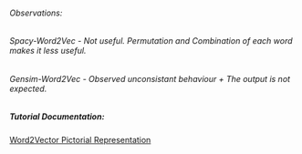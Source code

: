 ###### Observations: 
###### Spacy-Word2Vec - Not useful. Permutation and Combination of each word makes it less useful.
###### Gensim-Word2Vec - Observed unconsistant behaviour + The output is not expected.


##### Tutorial Documentation:

[Word2Vector Pictorial Representation](https://github.com/rahulvaish/ReferenceDocuments/blob/master/QuickGuide%5BIMAGES%5D/MachineLearningQuickGuide%5BIMAGES%5D/Word2VecRepresentation.jpg)

